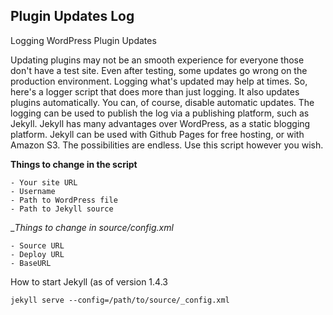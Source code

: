 Plugin Updates Log
------------------

Logging WordPress Plugin Updates

Updating plugins may not be an smooth experience for everyone those don't have a test site. Even after testing, some updates go wrong on the production environment. Logging what's updated may help at times. So, here's a logger script that does more than just logging. It also updates plugins automatically. You can, of course, disable automatic updates. The logging can be used to publish the log via a publishing platform, such as Jekyll. Jekyll has many advantages over WordPress, as a static blogging platform. Jekyll can be used with Github Pages for free hosting, or with Amazon S3. The possibilities are endless. Use this script however you wish.

__Things to change in the script__

    - Your site URL
    - Username
    - Path to WordPress file
    - Path to Jekyll source

__Things to change in source/_config.xml__

    - Source URL
    - Deploy URL
    - BaseURL

How to start Jekyll (as of version 1.4.3

`jekyll serve --config=/path/to/source/_config.xml`
